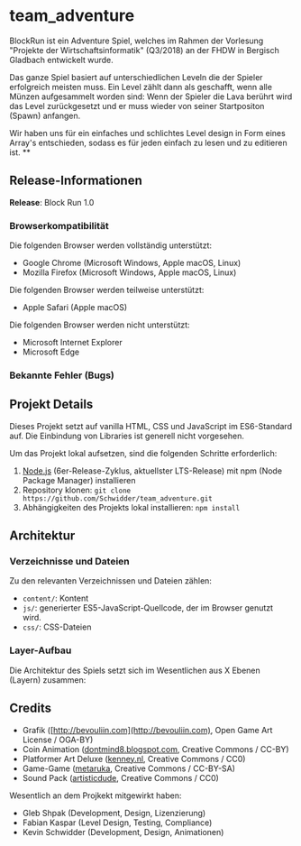 # team_adventure
BlockRun ist ein Adventure Spiel, welches im Rahmen der Vorlesung "Projekte der Wirtschaftsinformatik" (Q3/2018) an der FHDW in Bergisch Gladbach entwickelt wurde.

Das ganze Spiel basiert auf unterschiedlichen Leveln die der Spieler erfolgreich meisten muss.
Ein Level zählt dann als geschafft, wenn alle Münzen aufgesammelt worden sind:
Wenn der Spieler die Lava berührt wird das Level zurückgesetzt und er muss wieder 
von seiner Startpositon (Spawn) anfangen.

Wir haben uns für ein einfaches und schlichtes Level design in Form eines Array's entschieden, 
sodass es für jeden einfach zu lesen und zu editieren ist. 
**
## Release-Informationen
**Release**: Block Run 1.0

### Browserkompatibilität
Die folgenden Browser werden vollständig unterstützt:
* Google Chrome (Microsoft Windows, Apple macOS, Linux)
* Mozilla Firefox (Microsoft Windows, Apple macOS, Linux)

Die folgenden Browser werden teilweise unterstützt:
* Apple Safari (Apple macOS)

Die folgenden Browser werden nicht unterstützt:
* Microsoft Internet Explorer
* Microsoft Edge

### Bekannte Fehler (Bugs)


## Projekt Details
Dieses Projekt setzt auf vanilla HTML, CSS und JavaScript im ES6-Standard auf.
Die Einbindung von Libraries ist generell nicht vorgesehen.

Um das Projekt lokal aufsetzen, sind die folgenden Schritte erforderlich:
1. [Node.js](https://nodejs.org/de/) (6er-Release-Zyklus, aktuellster LTS-Release) mit npm (Node Package Manager) installieren
1. Repository klonen: `git clone https://github.com/Schwidder/team_adventure.git`
2. Abhängigkeiten des Projekts lokal installieren: `npm install`

## Architektur
### Verzeichnisse und Dateien
Zu den relevanten Verzeichnissen und Dateien zählen:
* `content/`: Kontent
* `js/`: generierter ES5-JavaScript-Quellcode, der im Browser genutzt wird.
* `css/`: CSS-Dateien


### Layer-Aufbau
Die Architektur des Spiels setzt sich im Wesentlichen aus X Ebenen (Layern) zusammen:



## Credits
* Grafik ([http://bevouliin.com](http://bevouliin.com), Open Game Art License / OGA-BY)
* Coin Animation ([dontmind8.blogspot.com](dontmind8.blogspot.com), Creative Commons / CC-BY)
* Platformer Art Deluxe ([kenney.nl](kenney.nl), Creative Commons / CC0)
* Game-Game ([metaruka](https://opengameart.org/content/game-game), Creative Commons / CC-BY-SA)
* Sound Pack ([artisticdude](https://opengameart.org/content/rpg-sound-pack), Creative Commons / CC0)

Wesentlich an dem Projkekt mitgewirkt haben:
* Gleb Shpak (Development, Design, Lizenzierung)
* Fabian Kaspar (Level Design, Testing, Compliance)
* Kevin Schwidder (Development, Design, Animationen)

